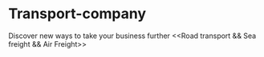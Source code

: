 # Transport-company
Discover new ways to take your business further &lt;&lt;Road transport &amp;&amp; Sea freight &amp;&amp; Air Freight>>
